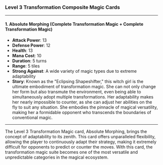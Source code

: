### Level 3 Transformation Composite Magic Cards

---

#### 1. Absolute Morphing (Complete Transformation Magic + Complete Transformation Magic)

- **Attack Power**: 13
- **Defense Power**: 12
- **Health**: 13
- **Mana Cost**: 10
- **Duration**: 5 turns
- **Range**: 5 tiles
- **Strong Against**: A wide variety of magic types due to extreme adaptability
- **Story**: Known as the "Eclipsing Shapeshifter," this witch girl is the ultimate embodiment of transformation magic. She can not only change her form but also transmute the environment, even being able to simultaneously adopt multiple transformations. Her adaptability makes her nearly impossible to counter, as she can adjust her abilities on the fly to suit any situation. She embodies the pinnacle of magical versatility, making her a formidable opponent who transcends the boundaries of conventional magic.

---

The Level 3 Transformation Magic card, Absolute Morphing, brings the concept of adaptability to its zenith. This card offers unparalleled flexibility, allowing the player to continuously adapt their strategy, making it extremely difficult for opponents to predict or counter the moves. With this card, the transformation magic suite becomes one of the most versatile and unpredictable categories in the magical ecosystem.